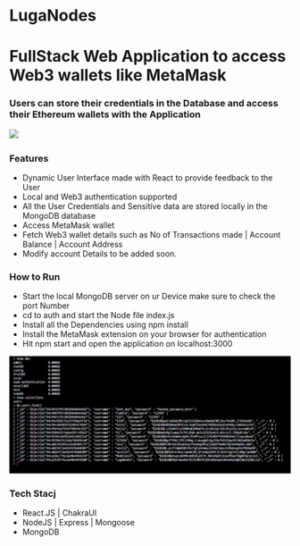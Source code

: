# LugaNodes

<h1>FullStack Web Application to access Web3 wallets like MetaMask</h1>

<h3>Users can store their credentials in the Database and access their Ethereum wallets with the Application </h3>

![](https://github.com/rudeUltra/LugaNodes/blob/main/screen-recording-_3_.gif?raw=true)

<h3>Features</h3>
<ul>
  <li>Dynamic User Interface made with React to provide feedback to the User</li>
  <li>Local and Web3 authentication supported</li>
  <li>All the User Credentials and Sensitive data are stored locally in the MongoDB database </li>
  <li>Access MetaMask wallet</li>
  <li>Fetch Web3 wallet details such as No of Transactions made | Account Balance | Account Address</li>
  <li>Modify account Details to be added soon.</li>

</ul>


<h3>How to Run</h3>

<ul>
  <li>Start the local MongoDB server on ur Device make sure to check the port Number</li>
  <li>cd to auth and start the Node file index.js</li>
  <li>Install all the Dependencies using npm install</li>
  <li>Install the MetaMask extension on your browser for authentication</li>
  <li>Hit npm start and open the application on localhost:3000</li>
</ul>

![](https://github.com/rudeUltra/LugaNodes/blob/main/Screenshot%202023-08-02%20152506.png?raw=true)

<h3>Tech Stacj</h3>

<ul>
  <li>React.JS | ChakraUI</li>
  <li>NodeJS | Express | Mongoose</li>
  <li>MongoDB</li>
</ul>
